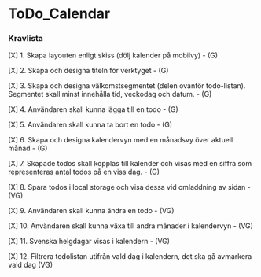 # ToDo_Calendar

### Kravlista

[X] 1. Skapa layouten enligt skiss (dölj kalender på mobilvy) - (G)

[X] 2. Skapa och designa titeln för verktyget - (G)

[X] 3. Skapa och designa välkomstsegmentet (delen ovanför todo-listan). Segmentet skall minst innehålla tid, veckodag och datum. - (G)

[X] 4. Användaren skall kunna lägga till en todo - (G)

[X] 5. Användaren skall kunna ta bort en todo - (G)

[X] 6. Skapa och designa kalendervyn med en månadsvy över aktuell månad - (G)

[X] 7. Skapade todos skall kopplas till kalender och visas med en siffra som representeras antal todos på en viss dag. - (G)

[X] 8. Spara todos i local storage och visa dessa vid omladdning av sidan - (VG)

[X] 9. Användaren skall kunna ändra en todo - (VG)

[X] 10. Användaren skall kunna växa till andra månader i kalendervyn - (VG)

[X] 11. Svenska helgdagar visas i kalendern - (VG)

[X] 12. Filtrera todolistan utifrån vald dag i kalendern, det ska gå avmarkera vald dag (VG)
